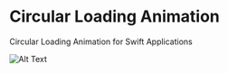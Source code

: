 # Circular Loading Animation

Circular Loading Animation for Swift Applications 

![Alt Text](https://media.giphy.com/media/xT1R9DYEygP3cqtvkQ/giphy.gif)

